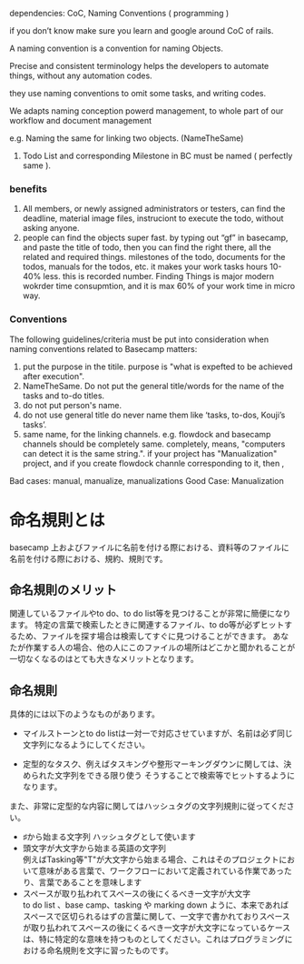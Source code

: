 dependencies: CoC, Naming Conventions ( programming ) 

if you don’t know make sure you learn and google around  CoC of rails. 

A naming convention is a convention for naming Objects. 

Precise and consistent terminology helps the developers to automate things, without any automation codes. 

they use naming conventions to omit some tasks, and writing codes. 

We adapts naming conception powerd management, to whole part of our workflow and document management

e.g. Naming the same for linking two objects. (NameTheSame)
1. Todo List and corresponding Milestone in BC must be named ( perfectly same ). 

### benefits

1. All members, or newly assigned administrators or testers, can find  the deadline, material image files, instruciont to execute the todo, without asking anyone. 
2. people can find the objects super fast. by typing out “gf” in basecamp, and paste the title of todo, then you can find the right there, all the related and required things. milestones of the todo, documents for the todos, manuals for the todos, etc. it makes your work tasks hours 10-40% less. this is recorded number. Finding Things is major modern wokrder time consupmtion, and it is max 60% of your work time in micro way.


### Conventions
The following guidelines/criteria must be put into consideration when naming conventions related to Basecamp matters:

1. put the purpose in the titile. 
purpose is "what is expefted to be achieved after execution". 
2. NameTheSame. 
Do not put the general title/words for the name of the tasks and to-do titles.  
3. do not put person's name. 
4. do not use general title
do never name them like ‘tasks, to-dos, Kouji’s tasks’. 
5. same name, for the linking channels. 
e.g. flowdock and basecamp channels should be completely same. completely, means, "computers can detect it is the same string.".  if your project has "Manualization" project, and if you create flowdock channle corresponding to it, then , 

Bad cases:
manual, manualize, manualizations
Good Case: 
Manualization





命名規則とは
===========
basecamp 上およびファイルに名前を付ける際における、資料等のファイルに名前を付ける際における、規約、規則です。

命名規則のメリット
------------------
関連しているファイルやto do、to do list等を見つけることが非常に簡便になります。
特定の言葉で検索したときに関連するファイル、to do等が必ずヒットするため、ファイルを探す場合は検索してすぐに見つけることができます。 
あなたが作業する人の場合、他の人にこのファイルの場所はどこかと聞かれることが一切なくなるのはとても大きなメリットとなります。

命名規則
--------
具体的には以下のようなものがあります。

- マイルストーンとto do listは一対一で対応させていますが、名前は必ず同じ文字列になるようにしてください。

- 定型的なタスク、例えばタスキングや整形マーキングダウンに関しては、決められた文字列をできる限り使う
そうすることで検索等でヒットするようになります。


また、非常に定型的な内容に関してはハッシュタグの文字列規則に従ってください。

- ♯から始まる文字列
ハッシュタグとして使います
- 頭文字が大文字から始まる英語の文字列  
例えばTasking等"T"が大文字から始まる場合、これはそのプロジェクトにおいて意味がある言葉で、ワークフローにおいて定義されている作業であったり、言葉であることを意味します
- スペースが取り払われてスペースの後にくるべき一文字が大文字  
to do list 、base camp、tasking や marking down ように、本来であればスペースで区切られるはずの言葉に関して、一文字で書かれておりスペースが取り払われてスペースの後にくるべき一文字が大文字になっているケースは、特に特定的な意味を持つものとしてください。これはプログラミングにおける命名規則を文字に習ったものです。


